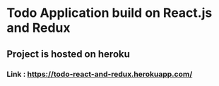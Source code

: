 # Todo Application build on React.js and Redux 

## Project is hosted on heroku 

### Link : https://todo-react-and-redux.herokuapp.com/